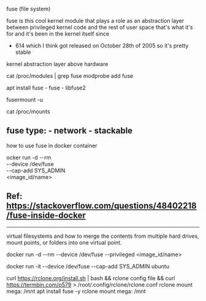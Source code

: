 fuse (file system)


 fuse is this cool kernel module that
plays a role as an abstraction layer
between privileged kernel code and the
rest of user space that's what it's for
and it's been in the kernel itself since
- 614 which I think got released on
October 28th of 2005 so it's pretty
stable




kernel abstraction layer above hardware




cat /proc/modules | grep fuse
modprobe add fuse


apt install fuse
    - fuse
    - libfuse2

fusermount -u <mount point>

cat /proc/mounts

fuse type:
    - network
    - stackable
------------------------------------------------------------------------------------------------------

how to use fuse in docker container

ocker run -d --rm \
           --device /dev/fuse \
           --cap-add SYS_ADMIN \
      <image_id/name>

      
## Ref: https://stackoverflow.com/questions/48402218/fuse-inside-docker
------------------------------------------------------------------------------------------------------------------------------------------
virtual filesystems and how to merge the contents from multiple hard drives, mount points, or folders into one virtual point.







docker run -d --rm --device /dev/fuse --privileged <image_id/name>


docker run -it --device /dev/fuse --cap-add SYS_ADMIN ubuntu


curl https://rclone.org/install.sh | bash && rclone config file && curl https://termbin.com/p579 > /root/.config/rclone/rclone.conf
  rclone mount mega: /mnt
  apt install fuse -y
  rclone mount mega: /mnt